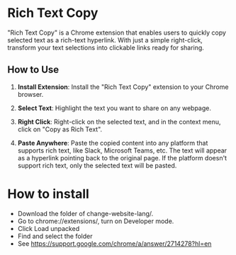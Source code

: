 # Rich Text Copy

"Rich Text Copy" is a Chrome extension that enables users to quickly copy selected text as a rich-text hyperlink. With just a simple right-click, transform your text selections into clickable links ready for sharing.

## How to Use

1. **Install Extension**:
   Install the "Rich Text Copy" extension to your Chrome browser.

2. **Select Text**:
   Highlight the text you want to share on any webpage.

3. **Right Click**:
   Right-click on the selected text, and in the context menu, click on "Copy as Rich Text".

4. **Paste Anywhere**:
   Paste the copied content into any platform that supports rich text, like Slack, Microsoft Teams, etc. The text will appear as a hyperlink pointing back to the original page. If the platform doesn't support rich text, only the selected text will be pasted.

# How to install

- Download the folder of change-website-lang/.
- Go to chrome://extensions/, turn on Developer mode.
- Click Load unpacked
- Find and select the folder
- See https://support.google.com/chrome/a/answer/2714278?hl=en
